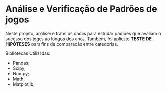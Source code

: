 # Análise e Verificação de Padrões de jogos

Neste projeto, analisei e tratei os dados para estudar padrões que avaliam o sucesso dos jogos ao longos dos anos.
Também, foi aplicato **TESTE DE HIPÓTESES** para fins de comparação entre categorias.

Bibliotecas Utilizadas:
* Pandas;
* Scipy;
* Numpy;
* Math;
* Matplotlib;

